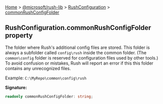 [Home](./index) &gt; [@microsoft/rush-lib](./rush-lib.md) &gt; [RushConfiguration](./rush-lib.rushconfiguration.md) &gt; [commonRushConfigFolder](./rush-lib.rushconfiguration.commonrushconfigfolder.md)

## RushConfiguration.commonRushConfigFolder property

The folder where Rush's additional config files are stored. This folder is always a subfolder called `config\rush` inside the common folder. (The `common\config` folder is reserved for configuration files used by other tools.) To avoid confusion or mistakes, Rush will report an error if this this folder contains any unrecognized files.

Example: `C:\MyRepo\common\config\rush`

<b>Signature:</b>

```typescript
readonly commonRushConfigFolder: string;
```
